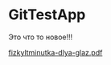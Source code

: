 # GitTestApp


Это что то новое!!!



[fizkyltminutka-dlya-glaz.pdf](https://github.com/progmev/GitTestApp/files/10034643/fizkyltminutka-dlya-glaz.pdf)
